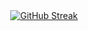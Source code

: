 <div align="center">
  <a href="https://git.io/streak-stats">
    <img src="https://streak-stats.demolab.com?user=Amdad92&theme=dark&card_width=500" alt="GitHub Streak" />
  </a>
</div>

